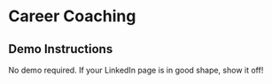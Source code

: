 # Career Coaching

## Demo Instructions

No demo required. If your LinkedIn page is in good shape, show it off! 
